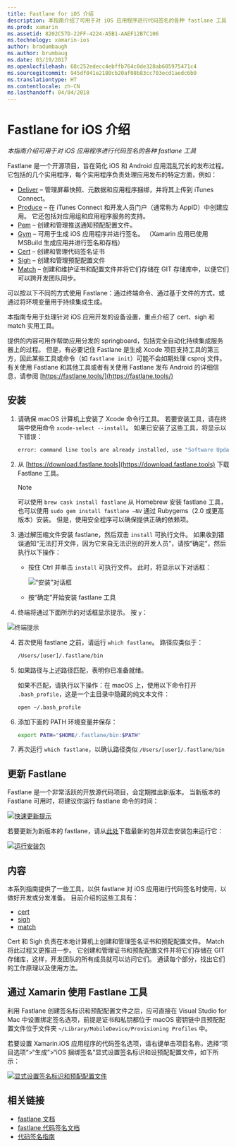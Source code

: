 ```yaml
---
title: Fastlane for iOS 介绍
description: 本指南介绍了可用于对 iOS 应用程序进行代码签名的各种 fastlane 工具
ms.prod: xamarin
ms.assetid: 8202C57D-22FF-4224-A5B1-AAEF12B7C106
ms.technology: xamarin-ios
author: bradumbaugh
ms.author: brumbaug
ms.date: 03/19/2017
ms.openlocfilehash: 68c252edecc4ebffb764c0de328ab605975471c4
ms.sourcegitcommit: 945df041e2180cb20af08b83cc703ecd1aedc6b0
ms.translationtype: HT
ms.contentlocale: zh-CN
ms.lasthandoff: 04/04/2018
---
```

# <a name="introduction-to-fastlane-for-ios"></a>Fastlane for iOS 介绍

_本指南介绍可用于对 iOS 应用程序进行代码签名的各种 fastlane 工具_

Fastlane 是一个开源项目，旨在简化 iOS 和 Android 应用混乱冗长的发布过程。 它包括的几个实用程序，每个实用程序负责处理应用发布的特定方面，例如：

- [Deliver](https://github.com/fastlane/fastlane/tree/master/deliver#readme) – 管理屏幕快照、元数据和应用程序捆绑，并将其上传到 iTunes Connect。
- [Produce](https://github.com/fastlane/fastlane/tree/master/produce#readme) – 在 iTunes Connect 和开发人员门户（通常称为 AppID）中创建应用。 它还包括对应用组和应用程序服务的支持。
- [Pem](https://github.com/fastlane/fastlane/tree/master/pem#readme) – 创建和管理推送通知预配配置文件。
- [Gym](https://github.com/fastlane/fastlane/tree/master/gym#readme) – 可用于生成 iOS 应用程序并进行签名。 （Xamarin 应用已使用 MSBuild 生成应用并进行签名和存档）
- [Cert](https://github.com/fastlane/fastlane/tree/master/cert#readme) – 创建和管理代码签名证书 
- [Sigh](https://github.com/fastlane/fastlane/tree/master/sigh#readme) – 创建和管理预配配置文件
- [Match](https://github.com/fastlane/fastlane/tree/master/match#readme) – 创建和维护证书和配置文件并将它们存储在 GIT 存储库中，以便它们可以跨开发团队同步。

可以按以下不同的方式使用 Fastlane：通过终端命令、通过基于文件的方式，或通过将环境变量用于持续集成生成。 

本指南专用于处理针对 iOS 应用开发的设备设置，重点介绍了 cert、sigh 和 match 实用工具。 

提供的内容可用作帮助应用分发的 springboard，包括完全自动化持续集成服务器上的过程。 但是，有必要记住 Fastlane 是生成 Xcode 项目支持工具的第三方，因此某些工具或命令（如 `fastlane init`）可能不会如期处理 csproj 文件。 有关使用 Fastlane 和其他工具或者有关使用 Fastlane 发布 Android 的详细信息，请参阅 [https://fastlane.tools/](https://fastlane.tools/)

<a name="Installation" />

## <a name="installation"></a>安装

1. 请确保 macOS 计算机上安装了 Xcode 命令行工具。 若要安装工具，请在终端中使用命令 `xcode-select --install`。 如果已安装了这些工具，将显示以下错误：

    ```bash
    error: command line tools are already installed, use "Software Update" to install updates
    ```

2. 从 [https://download.fastlane.tools](https://download.fastlane.tools) 下载 Fastlane 工具。 

    > [!NOTE]
    > 可以使用 `brew cask install fastlane` 从 Homebrew 安装 fastlane 工具，也可以使用 `sudo gem install fastlane –NV` 通过 Rubygems（2.0 或更高版本）安装。 但是，使用安全程序可以确保提供正确的依赖项。 

3. 通过解压缩文件安装 fastlane，然后双击 `install` 可执行文件。 如果收到错误通知“无法打开文件，因为它来自无法识别的开发人员”，请按“确定”，然后执行以下操作：
    - 按住 Ctrl 并单击 `install` 可执行文件。 此时，将显示以下对话框：

      ![](images/fastlane-image12.png "“安装”对话框")
    
    - 按“确定”开始安装 fastlane 工具

4. 终端将通过下面所示的对话框显示提示。 按 `y`：

  ![](images/fastlane-image13.png "终端提示")
 
4. 首次使用 fastlane 之前，请运行 `which fastlane`。 路径应类似于： 

    ```bash
    /Users/[user]/.fastlane/bin
    ```

5. 如果路径与上述路径匹配，表明你已准备就绪。

     如果不匹配，请执行以下操作：在 macOS 上，使用以下命令打开 `.bash_profile`，这是一个主目录中隐藏的纯文本文件：

    ```bash
    open ~/.bash_profile
    ```

6. 添加下面的 PATH 环境变量并保存： 

    ```bash
    export PATH="$HOME/.fastlane/bin:$PATH"
    ```

7.  再次运行 `which fastlane`，以确认路径类似 `/Users/[user]/.fastlane/bin`


## <a name="updating-fastlane"></a>更新 Fastlane

Fastlane 是一个非常活跃的开放源代码项目，会定期推出新版本。 当新版本的 Fastlane 可用时，将建议你运行 fastlane 命令的时间：

[![](images/fastlane-image0.png "快速更新提示")](images/fastlane-image0.png#lightbox)


若要更新为新版本的 fastlane，请从[此处](https://download.fastlane.tools)下载最新的包并双击安装包来运行它：

[![](images/fastlane-image0a.png "运行安装包")](images/fastlane-image0a.png#lightbox)


## <a name="contents"></a>内容

本系列指南提供了一些工具，以供 fastlane 对 iOS 应用进行代码签名时使用，以做好开发或分发准备。 目前介绍的这些工具有：

- [cert](~/ios/deploy-test/provisioning/fastlane/cert.md)
- [sigh](~/ios/deploy-test/provisioning/fastlane/sigh.md)
- [match](~/ios/deploy-test/provisioning/fastlane/match.md)

Cert 和 Sigh 负责在本地计算机上创建和管理签名证书和预配配置文件。 Match 将此过程又更推进一步。 它创建和管理证书和预配配置文件并将它们存储在 GIT 存储库，这样，开发团队的所有成员就可以访问它们。 通读每个部分，找出它们的工作原理以及使用方法。

## <a name="using-fastlane-tools-with-xamarin"></a>通过 Xamarin 使用 Fastlane 工具

利用 Fastlane 创建签名标识和预配配置文件之后，应可直接在 Visual Studio for Mac 中设置绑定签名选项，前提是证书和私钥都位于 macOS 密钥链中且预配配置文件位于文件夹 `~/Library/MobileDevice/Provisioning Profiles` 中。

若要设置 Xamarin.iOS 应用程序的代码签名选项，请右键单击项目名称，选择“项目选项”>“生成”>“iOS 捆绑签名”显式设置签名标识和设预配配置文件，如下所示：

[![](images/fastlane-image11.png "显式设置签名标识和预配配置文件")](images/fastlane-image11.png#lightbox)

## <a name="related-links"></a>相关链接

- [fastlane 文档](https://fastlane.tools/)
- [fastlane 代码签名文档](https://docs.fastlane.tools/codesigning/getting-started/)
- [代码签名指南](https://codesigning.guide/)
